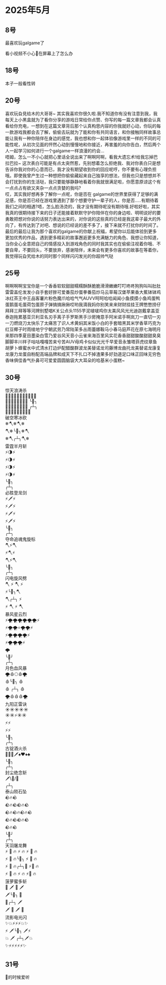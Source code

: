# 2025年5月

<script setup lang="ts">
import { QTagColors } from 'fake-qq-ui';

</script>

## 8号

<q-window title="我的世界话题群">

<q-text name="你真不是啥东西（sth" tag="LV100 群犯人(少女控" :tag-color="QTagColors.purple"
avatar="https://q2.qlogo.cn/headimg_dl?dst_uin=2944162986&spec=100" >最喜欢玩galgame了</q-text>

<q-text name="在逃牛马不敢就业" tag="LV100 叛徒男娘控" :tag-color="QTagColors.purple"
avatar="https://q2.qlogo.cn/headimg_dl?dst_uin=3136350697&spec=100" >看小视频不小心🐍在屏幕上了怎么办</q-text>

</q-window>

## 18号

<q-window title="我的世界话题群">

<q-text name="勺子别回头我是碗" tag="LV100 群罪犯小南娘" :tag-color="QTagColors.purple"
avatar="https://q2.qlogo.cn/headimg_dl?dst_uin=2860986565&spec=100" >本子一般看性转</q-text>

</q-window>

## 20号

<q-window title="我的世界话题群">

<q-text name="你真不是啥东西（sth" tag="LV100 群犯人(少女控" :tag-color="QTagColors.purple"
avatar="https://q2.qlogo.cn/headimg_dl?dst_uin=2944162986&spec=100" >喜欢玩旮見给木的大哥哥~
其实我喜欢你很久啦.我不知道你有没有注意到我，我每天上小黑盒就为了看你分享的游戏日常给你点赞、你写的每一篇文章我都会认真看给你充电，一想到在这篇文章背后那个认真构思内容的你我就好心动，你玩的每一款游戏我都会去了解，偷偷去玩就为了能和你有共同语言，和你接触同样故事总能让我有一种你陪伴在身边的感觉，我也想和你一起体验像游戏里一样的不同的可能性呢，从初次见面的怦然心动到慢慢地和你接近，再害羞的向你告白，然后两个人一起学习如何进行一个galgame一样浪漫的约会...<br>
唔姆，怎么一不小心就把心里话全说出来了啊啊阿啊，看我大遗忘术!给我忘掉巴拉巴拉~
这次表白可能是有点太突然惹，先别想着怎么拒绝我、我对你表白只是想告诉你我对你的心意而已，我才没有期望收到你的回应呢哼，你不要有心理负担哦。即使我曾产生过一种想把你偷偷藏起来自己独享的想法，但我也只是想想并不会打扰到你的生活哒，我只要能够静静地看着你我就很满足啦，你愿意原谅这个有一点点占有欲又夹杂一点点贪婪的我吗?<br>
哎，其实我好想再多了解你一点呢，你是否在
galgame的世界里获得了足够的满足感，你是否已经在游戏里遇到了那个想要守护一辈子的人，你是否.....有期待着我们之间的相遇?唔，怎么脸汤烫的，我才没有期待呢没有期待哦.好啦好啦，其实我真的很期待接下来的日子还能接着默默守护你陪伴在你的身边啦、明明说好的要勇敢把想对你说的话努力表达出来的，对你说的这些真的已经是我这辈子最大的外向了，有传达到了对吧、想说的已经说的差不多了，接下来就不打扰你的时间了。最后的最后让我为那个喜欢的galgame的你献上祝福，希望你以后能体验到更多更加优秀的作品，遇到更多精彩的故事邂逅更多充满魅力的角色、我想让你知道，当你全心全意把自己的情感投入到游戏角色的同时我其实也在偷偷注视着你哦、不要自卑，不要回头，不要放弃，感谢陪伴，未来会有更多你喜欢的故事在等着你，我觉得玩旮旯给木的同时那个同样闪闪发光的你超帅气哒
</q-text>

</q-window>

## 25号

<q-window title="我的世界话题群">

<q-text name="冷小淋" tag="LV100 咸鱼小淋子酱" :tag-color="QTagColors.blue"
avatar="https://q2.qlogo.cn/headimg_dl?dst_uin=3435411091&spec=100" >
啊啊啊啊宝宝你是一个香香软软甜甜糯糯酥酥脆脆滑滑嫩嫩叮叮咚咚狗狗叫叫肚肚雷雷盖伦发发小自手套好胖可爱番茄炒蛋拳番茄炒马云草莓汉堡苹果香大蕉钵钵鸡冰红茶王中王品客薯片粉色魔爪哈哈气气AUVV呵呵哈哈闻闻小鱼摸摸小鱼鸡蛋鸭蛋鹅蛋毛蛋荷包蛋原子弹搞搞揪揪哎哟我滴我妈你别笑来来财财挂挂王牌憋憋捞仔拜拜三拜等等河牌别墅唱K关公点头1155芋泥啵啵鸡你太美风风光光迪迦戴拿盖亚泰迦拖累基亚贝利亚名刃手离子手罗斯黑手沙房掩意手阿米诺手啊岚刀一直切一刃一刀燃烧刀太快乐了太痛苦了识人术黄焖其米饭小白的手套暗黑其米学香草巧克为红豆椰子时雨绫地宁宁朝武劳乃常陆茉多丛雨蕾娜鞍马小春马庭芦花在原七海明月来那四季夏目墨染白雪乃爱谷风天音小云雀来海百里风实花香香甜甜酸酸甜甜臭臭脚脚丰川祥子咕咕嘎嘎苦来兮苦AUV母鸡卡似似光光千早爱音永雏塔菲虎纹章鱼胡萝卜蜂蜜水中式清水打边炉配醋酸群波龙美替诺龙司藤博龙曲托龙美替诺龙康复龙康力龙蛋自粉配高端品牌和成天下不扎口不掉渣果多好劲道足口味正回味无穷色香味俱佳香气扑鼻可可爱爱圆圆脑袋大大耳朵的哈基米小蛋糕~
</q-text>

</q-window>

## 30号

<q-window title="我的世界话题群">

<q-text name="正经人" tag="LV100 帅比大好人" :tag-color="QTagColors.orange"
avatar="https://q2.qlogo.cn/headimg_dl?dst_uin=1767927045&spec=100" >惊天浪涛杀
<br>🌊🌊🌊🌊🌊🌊🌊🌊🌊🌊🌊
<br>🌊🌊🌊🌊🌊🌊🌊🌊 ╰🤡╮
<br>🌊🌊🌊🌊🌊🌊🌊🌊 ╭┴╮
<br>🌊🌊🌊🌊🌊🌊🌊🌊🌊
<br>破空寒冰砍
<br>❄🪓❄🪓❄
<br>🪓❄╰🤡╮❄🪓
<br>❄🪓╭┴╮🪓❄
<br>雷霆半月斩
<br>⚡🌗⚡
<br>⚡🌗⚡
<br>⚡🌗⚡
<br>⚡🌗⚡
<br>╰🤡╮
<br>╭┴╮
<br>必胜登龙剑
<br>⚡🗡⚡
<br>⚡🗡⚡
<br>⚡🗡⚡
<br>⚡🗡⚡
<br>╰🤡╮
<br>╭┴╮
<br>夺命追魂鬼旋标
<br>🪓⚡🪓
<br>⚡🪓⚡
<br>🪓⚡🪓
<br>╰🤡╮
<br>╭┴╮
<br>闪电旋风劈
<br>🪓 ⚡ 🪓 ⚡
<br>⚡╰🤡╮🪓
<br>🪓╭┴╮ ⚡
<br>⚡ 🪓 ⚡ 🪓
<br>暴风星云烈
<br>⚡🌪🌪🌪🌪🌪🌪⚡
<br>⚡🌪🌪⭐🌪🌪⚡
<br>⚡🌪🌪🌪🌪⚡
<br>⚡🌪🌪🌪⚡
<br>🌩
<br>╰🤡╯
<br>╭┴╮
<br>月色血风暴
<br>🌪🩸🌕🩸🌪
<br>🩸╰🤡╮ 🩸
<br>🩸 ╭┴╮ 🩸
<br>🌪🩸🩸🩸🌪
<br>九阳正雷诀
<br>☀☀☀☀☀
<br>☀☀⚡☀☀
<br>⚡⚡
<br>⚡⚡
<br>╰🤡╮
<br>╭┴╮
<br>古锭酒火杀
<br>🔪🍺🔥🗡♠♥♦♣
<br>╰🤡╮
<br>╭┴╮
<br>封尘绝念斩
<br>🗡\🤡/🔪
<br>╭┴╮
<br>泰山陨石坠
<br>🪨🔥🪨
<br>🪨🔥🪨🪨🔥🪨
<br>🪨🔥🪨🔥🪨🔥🪨
<br>🪨🔥🪨🪨🔥🪨
<br>🪨🔥🪨
<br>╰🤡╯
<br>╭┴╮
<br>天羽屠龙舞
<br>⚡ 🐉 🔥 ⚡ 🔥 ⚡ 🐉 🔥
<br>⚡ 🐉 🔥╰🤡╮ ⚡ 🐉 🔥
<br>⚡ 🐉 🔥╭┴╮🔪 ⚡🐉 🔥
<br>⚡ 🐉 🔥 ⚡ 🔥 ⚡🐉 🔥
<br>菠萝蜜多斩
<br>🍍 🗡 🍍 🗡
<br>🗡╰🤡╮ 🍍
<br>🍍╭┴╮ 🗡
<br>🗡 🍍 🗡 🍍
<br>流影电光闪
<br>✨💥⚡⚡⚡💥✨
<br>⚡ 🗡╰🤡╮ 🗡⚡
<br>💥 🗡 ╭┴╮🗡💥
<br>✨⚡⚡⚡⚡⚡✨
</q-text>

</q-window>

## 31号

<q-window title="我的世界话题群">

<q-text name="山东硬汉青山铁汉柔情（迷人又反派的硬汉）" tag="LV100 🖕🏻" :tag-color="QTagColors.blue"
avatar="https://q2.qlogo.cn/headimg_dl?dst_uin=2939004685&spec=100" >🦌的时候爱听</q-text>

</q-window>
